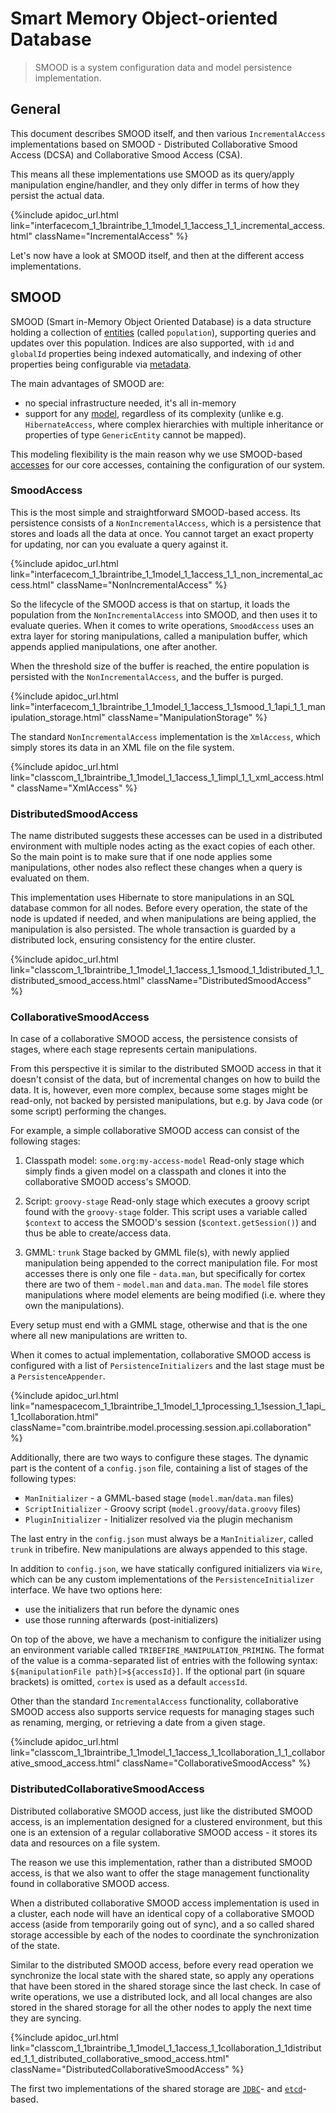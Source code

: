 # Smart Memory Object-oriented Database
> SMOOD is a system configuration data and model persistence implementation.

## General

This document describes SMOOD itself, and then various `IncrementalAccess`  implementations based on SMOOD - Distributed Collaborative Smood Access (DCSA) and Collaborative Smood Access (CSA).

This means all these implementations use SMOOD as its query/apply manipulation engine/handler, and they only differ in terms of how they persist the actual data.

{%include apidoc_url.html link="interfacecom_1_1braintribe_1_1model_1_1access_1_1_incremental_access.html" className="IncrementalAccess" %}

Let's now have a look at SMOOD itself, and then at the different access implementations.

## SMOOD
SMOOD (Smart in-Memory Object Oriented Database) is a data structure holding a collection of <a href="#" data-toggle="tooltip" data-original-title="{{site.data.glossary.entity_type}}">entities</a> (called `population`), supporting queries and updates over this population. Indices are also supported, with `id` and `globalId` properties being indexed automatically, and indexing of other properties being configurable via <a href="#" data-toggle="tooltip" data-original-title="{{site.data.glossary.metadata}}">metadata</a>.

The main advantages of SMOOD are:
* no special infrastructure needed, it's all in-memory
* support for any <a href="#" data-toggle="tooltip" data-original-title="{{site.data.glossary.model}}">model</a>, regardless of its complexity (unlike e.g. `HibernateAccess`, where complex hierarchies with multiple inheritance or properties of type `GenericEntity` cannot be mapped).

This modeling flexibility is the main reason why we use SMOOD-based <a href="#" data-toggle="tooltip" data-original-title="{{site.data.glossary.access}}">accesses</a> for our core accesses, containing the configuration of our system.

### SmoodAccess

This is the most simple and straightforward SMOOD-based access. Its persistence consists of a `NonIncrementalAccess`, which is a persistence that stores and loads all the data at once. You cannot target an exact property for updating, nor can you evaluate a query against it.

{%include apidoc_url.html link="interfacecom_1_1braintribe_1_1model_1_1access_1_1_non_incremental_access.html" className="NonIncrementalAccess" %}

So the lifecycle of the SMOOD access is that on startup, it loads the population from the `NonIncrementalAccess` into SMOOD, and then uses it to evaluate queries. When it comes to write operations, `SmoodAccess` uses an extra layer for storing manipulations, called a manipulation buffer, which appends applied manipulations, one after another. 

When the threshold size of the buffer is reached, the entire population is persisted with the `NonIncrementalAccess`, and the buffer is purged.

{%include apidoc_url.html link="interfacecom_1_1braintribe_1_1model_1_1access_1_1smood_1_1api_1_1_manipulation_storage.html" className="ManipulationStorage" %}

The standard `NonIncrementalAccess` implementation is the `XmlAccess`, which simply stores its data in an XML file on the file system.

{%include apidoc_url.html link="classcom_1_1braintribe_1_1model_1_1access_1_1impl_1_1_xml_access.html" className="XmlAccess" %}

### DistributedSmoodAccess

The name distributed suggests these accesses can be used in a distributed environment with multiple nodes acting as the exact copies of each other. So the main point is to make sure that if one node applies some manipulations, other nodes also reflect these changes when a query is evaluated on them.

This implementation uses Hibernate to store manipulations in an SQL database common for all nodes. Before every operation, the state of the node is updated if needed, and when manipulations are being applied, the manipulation is also persisted. The whole transaction is guarded by a distributed lock, ensuring consistency for the entire cluster.

{%include apidoc_url.html link="classcom_1_1braintribe_1_1model_1_1access_1_1smood_1_1distributed_1_1_distributed_smood_access.html" className="DistributedSmoodAccess" %}

### CollaborativeSmoodAccess

In case of a collaborative SMOOD access, the persistence consists of stages, where each stage represents certain manipulations. 

From this perspective it is similar to the distributed SMOOD access in that it doesn't consist of the data, but of incremental changes on how to build the data. It is, however, even more complex, because some stages might be read-only, not backed by persisted manipulations, but e.g. by Java code (or some script) performing the changes.

For example, a simple collaborative SMOOD access can consist of the following stages:

1. Classpath model: `some.org:my-access-model`
    Read-only stage which simply finds a given model on a classpath and clones it into the collaborative SMOOD access's SMOOD.

2. Script: `groovy-stage`
    Read-only stage which executes a groovy script found with the `groovy-stage` folder. This script uses a variable called `$context` to access the SMOOD's session (`$context.getSession()`) and thus be able to create/access data.

3. GMML: `trunk`
    Stage backed by GMML file(s), with newly applied manipulation being appended to the correct manipulation file. For most accesses there is only one file - `data.man`, but specifically for cortex there are two of them - `model.man` and `data.man`. The `model` file stores manipulations where model elements are being modified (i.e. where they own the manipulations).

Every setup must end with a GMML stage, otherwise and that is the one where all new manipulations are written to.

When it comes to actual implementation, collaborative SMOOD access is configured with a list of `PersistenceInitializers` and the last stage must be a `PersistenceAppender`.

{%include apidoc_url.html link="namespacecom_1_1braintribe_1_1model_1_1processing_1_1session_1_1api_1_1collaboration.html" className="com.braintribe.model.processing.session.api.collaboration" %}

Additionally, there are two ways to configure these stages. The dynamic part is the content of a `config.json` file, containing a list of stages of the following types:

* `ManInitializer` - a GMML-based stage (`model.man`/`data.man` files)
* `ScriptInitializer` - Groovy script (`model.groovy`/`data.groovy` files)
* `PluginInitializer` - Initializer resolved via the plugin mechanism

The last entry in the `config.json` must always be a `ManInitializer`, called `trunk` in tribefire. New manipulations are always appended to this stage.

In addition to `config.json`, we have statically configured initializers via `Wire`, which can be any custom implementations of the `PersistenceInitializer` interface. We have two options here:
* use the initializers that run before the dynamic ones  
* use those running afterwards (post-initializers)

On top of the above, we have a mechanism to configure the initializer using an environment variable called `TRIBEFIRE_MANIPULATION_PRIMING`. The format of the value is a comma-separated list of entries with the following syntax: `${manipulationFile path}[>${accessId}]`. If the optional part (in square brackets) is omitted, `cortex` is used as a default `accessId`.

Other than the standard `IncrementalAccess` functionality, collaborative SMOOD access also supports service requests for managing stages such as renaming, merging, or retrieving a date from a given stage.

{%include apidoc_url.html link="classcom_1_1braintribe_1_1model_1_1access_1_1collaboration_1_1_collaborative_smood_access.html" className="CollaborativeSmoodAccess" %}

### DistributedCollaborativeSmoodAccess 

Distributed collaborative SMOOD access, just like the distributed SMOOD access, is an implementation designed for a clustered environment, but this one is an extension of a regular collaborative SMOOD access - it stores its data and resources on a file system. 

The reason we use this implementation, rather than a distributed SMOOD access, is that we also want to offer the stage management functionality found in collaborative SMOOD access.

When a distributed collaborative SMOOD access implementation is used in a cluster, each node will have an identical copy of a collaborative SMOOD access (aside from temporarily going out of sync), and a so called shared storage accessible by each of the nodes to coordinate the synchronization of the state.

Similar to the distributed SMOOD access, before every read operation we synchronize the local state with the shared state, so apply any operations that have been stored in the shared storage since the last check. In case of write operations, we use a distributed lock, and all local changes are also stored in the shared storage for all the other nodes to apply the next time they are syncing.

{%include apidoc_url.html link="classcom_1_1braintribe_1_1model_1_1access_1_1collaboration_1_1distributed_1_1_distributed_collaborative_smood_access.html" className="DistributedCollaborativeSmoodAccess" %}

The first two implementations of the shared storage are <a href="https://en.wikipedia.org/wiki/Java_Database_Connectivity">`JDBC`</a>- and <a href="https://coreos.com/etcd">`etcd`</a>-based.